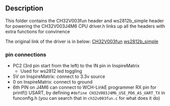 ## Description

This folder contains the CH32V003fun header and ws2812b_simple header for powering the CH32V003J4M6 CPU
driver.h links up all the headers with extra functions for convinence

The original link of the driver is in below:
[CH32V003fun](https://github.com/cnlohr/ch32v003fun/tree/master/ch32v003fun)
[ws2812b_simple](https://github.com/cnlohr/ch32v003fun/blob/master/extralibs/ws2812b_simple.h)

### pin connections

* PC2 (3rd pin start from the left) to the IN pin in InspireMatrix
  * Used for ws2812 led toggling
* 5V on InspireMatrix: connect to 3.3v source
* 0 on InspireMatrix: connect to ground
* 6th PIN on J4M6 can connect to WCH-LinkE programmer RX pin for printf() USART,
    by defining `#define CH32V003J4M6_USE_PD6_AS_UART_TX` in funconfig.h (you can search that in `ch32v003fun.c` for what does it do)
